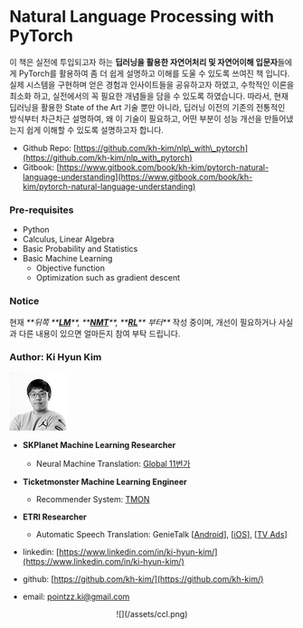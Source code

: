 # Natural Language Processing with PyTorch

이 책은 실전에 투입되고자 하는 **딥러닝을 활용한 자연어처리 및 자연어이해 입문자**들에게 PyTorch를 활용하여 좀 더 쉽게 설명하고 이해를 도울 수 있도록 쓰여진 책 입니다. 실제 시스템을 구현하며 얻은 경험과 인사이트들을 공유하고자 하였고, 수학적인 이론을 최소화 하고, 실전에서의 꼭 필요한 개념들을 담을 수 있도록 하였습니다. 따라서, 현재 딥러닝을 활용한 State of the Art 기술 뿐만 아니라, 딥러닝 이전의 기존의 전통적인 방식부터 차근차근 설명하여, 왜 이 기술이 필요하고, 어떤 부분이 성능 개선을 만들어냈는지 쉽게 이해할 수 있도록 설명하고자 합니다.

* Github Repo: [https://github.com/kh-kim/nlp\_with\_pytorch](https://github.com/kh-kim/nlp_with_pytorch)
* Gitbook: [https://www.gitbook.com/book/kh-kim/pytorch-natural-language-understanding](https://www.gitbook.com/book/kh-kim/pytorch-natural-language-understanding)

### Pre-requisites

* Python
* Calculus, Linear Algebra
* Basic Probability and Statistics
* Basic Machine Learning
  * Objective function
  * Optimization such as gradient descent

### Notice

현재 _**뒤쪽 **_[_**LM**_](language-modeling/cover.md)_**, **_[_**NMT**_](neural-machine-translation/cover.md)_**, **_[_**RL**_](reinforcement-learning/cover.md)_** 부터**_ 작성 중이며, 개선이 필요하거나 사실과 다른 내용이 있으면 얼마든지 참여 부탁 드립니다.

### Author: Ki Hyun Kim

![](/assets/author.gif)

* **SKPlanet Machine Learning Researcher**
  * Neural Machine Translation: [Global 11번가](http://global.11st.co.kr/html/en/main_en.html?trlang=en)
* **Ticketmonster Machine Learning Engineer**
  * Recommender System: [TMON](http://www.ticketmonster.co.kr/)
* **ETRI Researcher**
  * Automatic Speech Translation: GenieTalk \[[Android](https://play.google.com/store/apps/details?id=com.hancom.interfree.genietalk&hl=ko)\], \[[iOS](https://itunes.apple.com/kr/app/지니톡-genietalk/id1104930501?mt=8)\], \[[TV Ads](https://www.youtube.com/watch?v=Jda0G0yhWpM)\]

* linkedin: [https://www.linkedin.com/in/ki-hyun-kim/](https://www.linkedin.com/in/ki-hyun-kim/)
* github: [https://github.com/kh-kim/](https://github.com/kh-kim/)
* email: pointzz.ki@gmail.com

<center>
![](/assets/ccl.png)
</center>